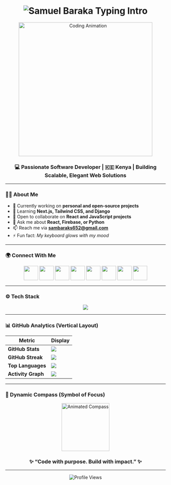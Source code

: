 <!-- =========================
✨ SAMUEL BARAKA — PROFESSIONAL GITHUB PROFILE README ✨
========================= -->

<h1 align="center">
  <img src="https://readme-typing-svg.demolab.com?font=Fira+Code&size=32&pause=1000&color=00BFFF&center=true&vCenter=true&width=600&lines=Samuel+Baraka;Software+Engineer+%7C+React+Developer;Turning+Ideas+into+Impactful+Software.🚀" alt="Samuel Baraka Typing Intro" />
</h1>

<div align="center">
  <img src="https://i.pinimg.com/originals/f1/e7/34/f1e734f9cade86fe737a9aa404ad5677.gif" width="420" alt="Coding Animation"/>
</div>

<h3 align="center">💻 Passionate Software Developer | 🇰🇪 Kenya | Building Scalable, Elegant Web Solutions</h3>

---

### 👨‍💻 About Me

- 🔭 Currently working on **personal and open-source projects**
- 🌱 Learning **Next.js, Tailwind CSS, and Django**
- 👯 Open to collaborate on **React and JavaScript projects**
- 💬 Ask me about **React, Firebase, or Python**
- 📫 Reach me via **sambaraks652@gmail.com**
- ⚡ Fun fact: *My keyboard glows with my mood*

---

### 🌍 Connect With Me

<p align="center">
  <a href="https://dev.to/unpluggedalpha" target="_blank"><img src="https://skillicons.dev/icons?i=devto" width="45"/></a>
  <a href="https://twitter.com/the_samdev652" target="_blank"><img src="https://skillicons.dev/icons?i=twitter" width="45"/></a>
  <a href="https://stackoverflow.com/users/24487987/sam-dev652" target="_blank"><img src="https://skillicons.dev/icons?i=stackoverflow" width="45"/></a>
  <a href="https://www.kaggle.com/barakaandrew" target="_blank"><img src="https://skillicons.dev/icons?i=kaggle" width="45"/></a>
  <a href="https://instagram.com/smart_contract_wizard" target="_blank"><img src="https://skillicons.dev/icons?i=instagram" width="45"/></a>
  <a href="https://leetcode.com/u/simplesam/" target="_blank"><img src="https://skillicons.dev/icons?i=leetcode" width="45"/></a>
  <a href="https://discord.gg/baraka_652" target="_blank"><img src="https://skillicons.dev/icons?i=discord" width="45"/></a>
  <a href="https://github.com/samdev652" target="_blank"><img src="https://skillicons.dev/icons?i=github" width="45"/></a>
</p>

---

### ⚙️ Tech Stack

<p align="center">
  <img src="https://skillicons.dev/icons?i=html,css,js,ts,react,nextjs,tailwind,python,django,mongodb,mysql,firebase,git,linux,figma,postman,aws" />
</p>

---

### 📊 GitHub Analytics (Vertical Layout)

| Metric | Display |
|--------|---------|
| **GitHub Stats** | <img src="https://github-readme-stats.vercel.app/api?username=samdev652&show_icons=true&theme=tokyonight&hide_border=true" /> |
| **GitHub Streak** | <img src="https://github-readme-streak-stats.herokuapp.com?user=samdev652&theme=tokyonight&hide_border=true" /> |
| **Top Languages** | <img src="https://github-readme-stats.vercel.app/api/top-langs/?username=samdev652&layout=compact&theme=tokyonight&hide_border=true" /> |
| **Activity Graph** | <img src="https://github-readme-activity-graph.vercel.app/graph?username=samdev652&theme=react-dark&hide_border=true" /> |

---

### 🧭 Dynamic Compass (Symbol of Focus)

<div align="center">
  <img src="https://media.giphy.com/media/26Ff5dI4jQb8mLJXa/giphy.gif" width="150" alt="Animated Compass"/>
</div>

<h3 align="center">✨ “Code with purpose. Build with impact.” ✨</h3>

---

<p align="center">
  <img src="https://komarev.com/ghpvc/?username=samdev652&label=Profile+Views&color=blue&style=for-the-badge" alt="Profile Views" />
</p>

